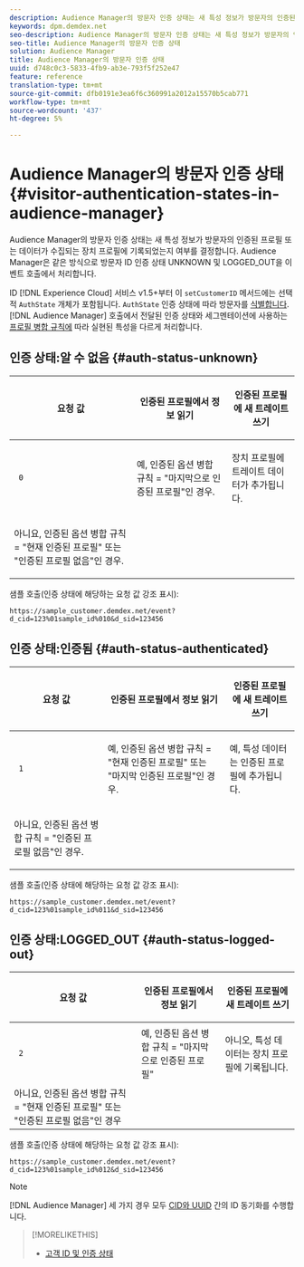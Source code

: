 ```yaml
---
description: Audience Manager의 방문자 인증 상태는 새 특성 정보가 방문자의 인증된 프로필 또는 데이터가 수집되는 장치 프로필에 기록되었는지 여부를 결정합니다. Audience Manager은 같은 방식으로 방문자 ID 인증 상태 UNKNOWN 및 LOGGED_OUT을 이벤트 호출에서 처리합니다.
keywords: dpm.demdex.net
seo-description: Audience Manager의 방문자 인증 상태는 새 특성 정보가 방문자의 인증된 프로필 또는 데이터가 수집되는 장치 프로필에 기록되었는지 여부를 결정합니다. Audience Manager은 같은 방식으로 방문자 ID 인증 상태 UNKNOWN 및 LOGGED_OUT을 이벤트 호출에서 처리합니다.
seo-title: Audience Manager의 방문자 인증 상태
solution: Audience Manager
title: Audience Manager의 방문자 인증 상태
uuid: d748c0c3-5833-4fb9-ab3e-793f5f252e47
feature: reference
translation-type: tm+mt
source-git-commit: dfb0191e3ea6f6c360991a2012a15570b5cab771
workflow-type: tm+mt
source-wordcount: '437'
ht-degree: 5%

---
```



# Audience Manager의 방문자 인증 상태{#visitor-authentication-states-in-audience-manager}

Audience Manager의 방문자 인증 상태는 새 특성 정보가 방문자의 인증된 프로필 또는 데이터가 수집되는 장치 프로필에 기록되었는지 여부를 결정합니다. Audience Manager은 같은 방식으로 방문자 ID 인증 상태 UNKNOWN 및 LOGGED_OUT을 이벤트 호출에서 처리합니다.

ID [!DNL Experience Cloud] 서비스 v1.5+부터 이 `setCustomerID` 메서드에는 선택적 `AuthState` 개체가 포함됩니다. `AuthState` 인증 상태에 따라 방문자를 [식별합니다](https://docs.adobe.com/content/help/en/id-service/using/reference/authenticated-state.html). [!DNL Audience Manager] 호출에서 전달된 인증 상태와 세그멘테이션에 사용하는 [프로필 병합 규칙에](../features/profile-merge-rules/merge-rules-dashboard.md) 따라 실현된 특성을 다르게 처리합니다.

## 인증 상태:알 수 없음 {#auth-status-unknown}

<table id="table_E1EA51533FAE4BBFB338D6F6116BC1F9"> 
 <thead> 
  <tr> 
   <th colname="col1" class="entry"> <p>요청 값 </p> </th> 
   <th colname="col2" class="entry"> <p> <b>인증된 프로필에서 정보 읽기</b> </p> </th> 
   <th colname="col3" class="entry"> <p> <b>인증된 프로필에</b> 새 트레이트 쓰기 </p> </th> 
  </tr> 
 </thead>
 <tbody> 
  <tr> 
   <td colname="col1" morerows="1"> <p> <code> 0 </code> </p> </td> 
   <td colname="col2"> <p>예, 인증된 옵션 병합 규칙 = "마지막으로 인증된 프로필"인 경우. </p> </td> 
   <td colname="col3" morerows="1"> <p>장치 프로필에 트레이트 데이터가 추가됩니다. </p> </td> 
  </tr> 
  <tr> 
   <td colname="col2"> <p>아니요, 인증된 옵션 병합 규칙 = "현재 인증된 프로필" 또는 "인증된 프로필 없음"인 경우. </p> </td> 
  </tr> 
 </tbody> 
</table>

샘플 호출(인증 상태에 해당하는 요청 값 강조 표시):

`https://sample_customer.demdex.net/event?d_cid=123%01sample_id%010&d_sid=123456`

## 인증 상태:인증됨 {#auth-status-authenticated}

<table id="table_956ABF96024744308F7773E1F96482B7"> 
 <thead> 
  <tr> 
   <th colname="col1" class="entry"> <p>요청 값 </p> </th> 
   <th colname="col2" class="entry"> <p> <b>인증된 프로필에서 정보 읽기</b> </p> </th> 
   <th colname="col3" class="entry"> <p> <b>인증된 프로필에</b> 새 트레이트 쓰기 </p> </th> 
  </tr> 
 </thead>
 <tbody> 
  <tr> 
   <td colname="col1" morerows="1"> <p> <code> 1 </code> </p> </td> 
   <td colname="col2"> <p>예, 인증된 옵션 병합 규칙 = "현재 인증된 프로필" 또는 "마지막 인증된 프로필"인 경우. </p> </td> 
   <td colname="col3" morerows="1"> <p>예, 특성 데이터는 인증된 프로필에 추가됩니다. </p> </td> 
  </tr> 
  <tr> 
   <td colname="col2"> <p>아니요, 인증된 옵션 병합 규칙 = "인증된 프로필 없음"인 경우. </p> </td> 
  </tr> 
 </tbody> 
</table>

샘플 호출(인증 상태에 해당하는 요청 값 강조 표시):

`https://sample_customer.demdex.net/event?d_cid=123%01sample_id%011&d_sid=123456`

## 인증 상태:LOGGED_OUT {#auth-status-logged-out}

<table id="table_783F0CBB0431482AA49F41468FA65B19"> 
 <thead> 
  <tr> 
   <th colname="col1" class="entry"> <p>요청 값 </p> </th> 
   <th colname="col2" class="entry"> <p> <b>인증된 프로필에서 정보 읽기</b> </p> </th> 
   <th colname="col3" class="entry"> <p> <b>인증된 프로필에</b> 새 트레이트 쓰기 </p> </th> 
  </tr> 
 </thead>
 <tbody> 
  <tr> 
   <td colname="col1" morerows="1"> <p> <code> 2 </code> </p> </td> 
   <td colname="col2"> 예, 인증된 옵션 병합 규칙 = "마지막으로 인증된 프로필" </td> 
   <td colname="col3" morerows="1"> <p>아니오, 특성 데이터는 장치 프로필에 기록됩니다. </p> </td> 
  </tr> 
  <tr> 
   <td colname="col2"> 아니요, 인증된 옵션 병합 규칙 = "현재 인증된 프로필" 또는 "인증된 프로필 없음"인 경우 </td> 
  </tr> 
 </tbody> 
</table>

샘플 호출(인증 상태에 해당하는 요청 값 강조 표시):

`https://sample_customer.demdex.net/event?d_cid=123%01sample_id%012&d_sid=123456`

>[!NOTE]
>
>[!DNL Audience Manager] 세 가지 경우 모두 [CID와 UUID](../reference/ids-in-aam.md) 간의 ID 동기화를 수행합니다.

>[!MORELIKETHIS]
>
>* [고객 ID 및 인증 상태](https://docs.adobe.com/content/help/en/id-service/using/reference/authenticated-state.html)


